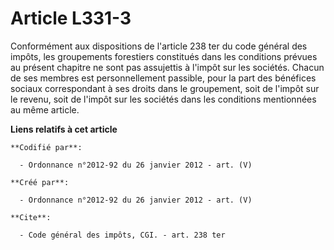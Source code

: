 # Article L331-3

Conformément aux dispositions de l'article 238 ter du code général des impôts, les groupements forestiers constitués dans les
conditions prévues au présent chapitre ne sont pas assujettis à l'impôt sur les sociétés. Chacun de ses membres est
personnellement passible, pour la part des bénéfices sociaux correspondant à ses droits dans le groupement, soit de l'impôt
sur le revenu, soit de l'impôt sur les sociétés dans les conditions mentionnées au même article.

**Liens relatifs à cet article**

	**Codifié par**:

	  - Ordonnance n°2012-92 du 26 janvier 2012 - art. (V)

	**Créé par**:

	  - Ordonnance n°2012-92 du 26 janvier 2012 - art. (V)

	**Cite**:

	  - Code général des impôts, CGI. - art. 238 ter
